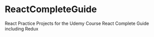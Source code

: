 # ReactCompleteGuide
React Practice Projects for the Udemy Course React Complete Guide including Redux
